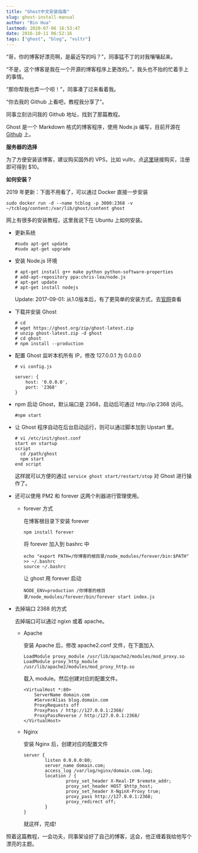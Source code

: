 ```yaml
---
title: "Ghost中文安装指南"
slug: ghost-install-manual
author: "Bin Hua"
lastmod: 2020-07-06 16:53:47
date: 2016-10-11 06:52:16
tags: ["ghost", "blog", "vultr"]
---
```


“哥，你的博客好漂亮啊，是最近写的吗？”，同事猛不丁的对我嚷嚷起来。

“不是，这个博客是我在一个开源的博客程序上更改的。”，我头也不抬的忙着手上的事情。

“那你帮我也弄一个呗！”，同事凑了过来看着我。

“你去我的 Github 上看吧，教程我分享了”。

同事立刻访问我的 Github 地址，找到了那篇教程。

Ghost 是一个 Markdown 格式的博客程序，使用 Node.js 编写，目前开源在 [Github](http://github.com/tryghost/ghost) 上。

**服务器的选择**

为了方便安装该博客，建议购买国外的 VPS，比如 vultr。点[这里](https://www.vultr.com/?ref=6870749)链接购买，注册即可得到 $10。

**如何安装？**

2019 年更新：下面不用看了，可以通过 Docker 直接一步安装

```
sudo docker run -d --name tcblog -p 3000:2368 -v ~/tcblog/content:/var/lib/ghost/content ghost
```

网上有很多的安装教程，这里我说下在 Ubuntu 上如何安装。

- 更新系统

    ```
    #sudo apt-get update
    #sudo apt-get upgrade
    ```
    
- 安装 Node.js 环境

    ```
    # apt-get install g++ make python python-software-properties
    # add-apt-repository ppa:chris-lea/node.js
    # apt-get update
    # apt-get install nodejs
    ```
    
    Update: 2017-09-01: 从1.0版本后，有了更简单的安装方式，去[官网](https://docs.ghost.org/docs/install)查看

- 下载并安装 Ghost
    
    ```
    # cd
    # wget https://ghost.org/zip/ghost-latest.zip
    # unzip ghost-latest.zip -d ghost
    # cd ghost
    # npm install --production
    ```
    
- 配置 Ghost 监听本机所有 IP，修改 127.0.0.1 为 0.0.0.0

    ```
    # vi config.js
    
    server: {
        host: '0.0.0.0',
        port: '2368'
    }
    ```
    
- npm 启动 Ghost，默认端口是 2368，启动后可通过 http://ip:2368 访问。

    ```
    #npm start
    ```
    
- 让 Ghost 程序自动在后台启动运行，则可以通过脚本加到 Upstart 里。

    ```
    # vi /etc/init/ghost.conf
    start on startup
    script
      cd /path/ghost
      npm start
    end script
    ```
    
    这样就可以方便的通过 `service ghost start/restart/stop` 对 Ghost 进行操作了。

- 还可以使用 PM2 和 forever 这两个利器进行管理使用。

    - forever 方式

        在博客根目录下安装 forever

        ```
        npm install forever
        ```
        
        将 forever 加入到 bashrc 中

        ```
        echo "export PATH=/你博客的根目录/node_modules/forever/bin:$PATH" >> ~/.bashrc
        source ~/.bashrc
        ```
        
        让 ghost 用 forever 启动

        ```
        NODE_ENV=production /你博客的根目录/node_modules/forever/bin/forever start index.js
        ```

- 去掉端口 2368 的方式

    去掉端口可以通过 ngixn 或着 apache。

    - Apache

        安装 Apache 后，修改 apache2.conf 文件，在下面加入

        ```
        LoadModule proxy_module /usr/lib/apache2/modules/mod_proxy.so
        LoadModule proxy_http_module /usr/lib/apache2/modules/mod_proxy_http.so
        ```

        载入 module。然后创建对应的配置文件。

        ```
        <VirtualHost *:80>
            ServerName domain.com
            #ServerAlias blog.domain.com
            ProxyRequests off
            ProxyPass / http://127.0.0.1:2368/
            ProxyPassReverse / http:/127.0.0.1:2368/
        </VirtualHost>
        ```

    - Nginx

        安装 Nginx 后，创建对应的配置文件

        ```
        server {
                listen 0.0.0.0:80;
                server_name domain.com;
                access_log /var/log/nginx/domain.com.log;
                location / {
                        proxy_set_header X-Real-IP $remote_addr;
                        proxy_set_header HOST $http_host;
                        proxy_set_header X-NginX-Proxy true;
                        proxy_pass http://127.0.0.1:2368;
                        proxy_redirect off;
                }
        }
        ```

        就这样，完成!

照着这篇教程，一会功夫，同事架设好了自己的博客，这会，他正缠着我给他写个漂亮的主题。